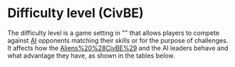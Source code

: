# Difficulty level (CivBE)

The difficulty level is a game setting in "" that allows players to compete against [AI](AI) opponents matching their skills or for the purpose of challenges. It affects how the [Aliens%20%28CivBE%29](Aliens) and the AI leaders behave and what advantage they have, as shown in the tables below.